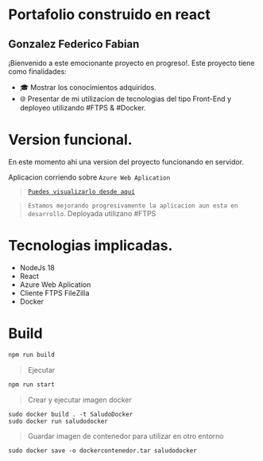 # Portafolio construido en react
## Gonzalez Federico Fabian
¡Bienvenido a este emocionante proyecto en progreso!.
Este proyecto tiene como finalidades:
- 🎓 Mostrar los conocimientos adquiridos.
- 🌐 Presentar de mi utilizacion de tecnologias del tipo Front-End y deployeo utilizando #FTPS & #Docker.

# Version funcional.
En este momento ahi una version del proyecto funcionando en servidor.

Aplicacion corriendo sobre  `Azure Web Aplication`

>  [`Puedes visualizarlo desde aquí`](https://proyectmateriasutnelectronica.azurewebsites.net/)

> `Estamos mejorando progresivamente la aplicacion aun esta en desarrollo`.
Deployada utilizano #FTPS
# Tecnologias implicadas.
- NodeJs 18
- React
- Azure Web Aplication
- Cliente FTPS FileZilla
- Docker

# Build
```sh
npm run build
```
> Ejecutar
```sh
npm run start
```
> Crear y ejecutar imagen docker
```docker
sudo docker build . -t SaludoDocker
sudo docker run saludodocker
```
> Guardar imagen de contenedor para utilizar en otro entorno

```docker
sudo docker save -o dockercontenedor.tar saludodocker
```

